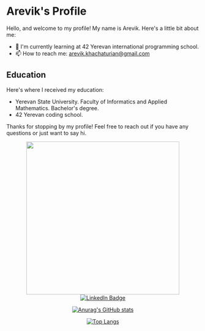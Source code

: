 # Arevik's Profile

Hello, and welcome to my profile! My name is Arevik. Here's a little bit about me:

- 🌱 I'm currently learning at 42 Yerevan international programming school.
- 📫 How to reach me: arevik.khachaturian@gmail.com


## Education

Here's where I received my education:

- Yerevan State University. Faculty of Informatics and Applied Mathematics. Bachelor's degree.
- 42 Yerevan coding school.

Thanks for stopping by my profile! Feel free to reach out if you have any questions or just want to say hi.



<div id="header" align="center">
  <img src="https://media.giphy.com/media/L1R1tvI9svkIWwpVYr/giphy.gif" width="400">
  
<div id="badges">
  <a href="https://www.linkedin.com/in/arevik-khachaturian-084a78209">
    <img src="https://img.shields.io/badge/LinkedIn-blue?style=for-the-badge&logo=linkedin&logoColor=white" alt="LinkedIn Badge"/>
  </a>
<!--   <a href="your-youtube-URL">
    <img src="https://img.shields.io/badge/YouTube-red?style=for-the-badge&logo=youtube&logoColor=white" alt="Youtube Badge"/>
  </a>
  <a href="your-twitter-URL">
    <img src="https://img.shields.io/badge/Twitter-blue?style=for-the-badge&logo=twitter&logoColor=white" alt="Twitter Badge"/>
  </a> -->
</div>
<img src="https://komarev.com/ghpvc/?username=areeviik&style=flat-square&color=blue" alt=""/>



[![Anurag's GitHub stats](https://github-readme-stats.vercel.app/api?username=areeviik&show_icons=true&theme=cobalt&count_private=true)](https://github.com/areeviik/github-readme-stats)

[![Top Langs](https://github-readme-stats.vercel.app/api/top-langs/?username=areeviik&langs_count=15&layout=compact)](https://github.com/areeviik/github-readme-stats)
